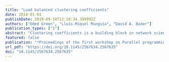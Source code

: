 ```yaml
---
title: "Load balanced clustering coefficients"
date: 2014-01-01
publishDate: 2019-09-10T12:18:34.399992Z
authors: ["Oded Green", "Lluís-Miquel Munguía", "David A. Bader"]
publication_types: ["1"]
abstract: "Clustering coefficients is a building block in network sciences that offers insights on how tightly bound vertices are in a network. Effective and scalable parallelization of clustering coefficients requires load balancing amongst the cores. This property is not easy to achieve since many real world networks are scale free, which leads to some vertices requiring more attention than others. In this work we show two scalable approaches that load balance clustering coefficients. The first method achieves optimal load balancing with an Ο(|E|) storage requirement. The second method has a lower storage requirement of Ο(|V|) at the cost of some imbalance. While both methods have a similar time complexity, they represent a tradeoff between maintaining a balanced workload and memory complexity. Using a 40-core system we show that our load balancing techniques outperform the widely used and simple parallel approach by a factor of 3X-7.5X for real graphs and 1.5X-4X for random graphs. Further, we achieve 25X-35X speedup over the sequential algorithm for most of the graphs."
featured: false
publication: "*Proceedings of the first workshop on Parallel programming for analytics applications, PPAA 2014, Orlando, Florida, USA, February 16, 2014*"
url_pdf: "https://doi.org/10.1145/2567634.2567635"
doi: "10.1145/2567634.2567635"
---
```


